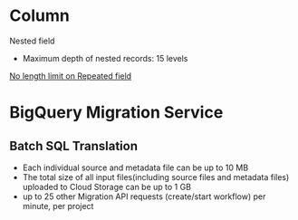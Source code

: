 # Column
Nested field
- Maximum depth of nested records: 15 levels

[No length limit on Repeated field](https://cloud.google.com/bigquery/docs/nested-repeated#limitations)

# BigQuery Migration Service
## Batch SQL Translation
- Each individual source and metadata file can be up to 10 MB
- The total size of all input files(including source files and metadata files) uploaded to Cloud Storage can be up to 1 GB
- up to 25 other Migration API requests (create/start workflow) per minute, per project


